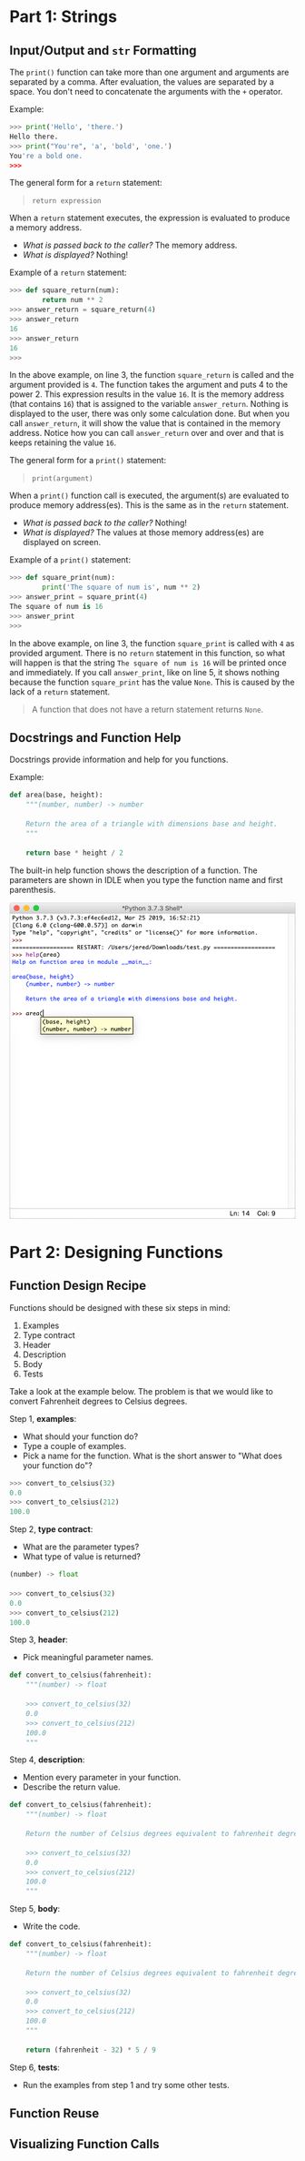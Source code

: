 # Part 1: Strings

## Input/Output and `str` Formatting

The `print()` function can take more than one argument and arguments are separated by a comma. After evaluation, the values are separated by a space. You don't need to concatenate the arguments with the `+` operator.

Example:

```python
>>> print('Hello', 'there.')
Hello there.
>>> print("You're", 'a', 'bold', 'one.')
You're a bold one.
>>>
```

The general form for a `return` statement:

> `return expression`

When a `return` statement executes, the expression is evaluated to produce a memory address. 

- *What is passed back to the caller?* The memory address.
- *What is displayed?* Nothing!

Example of a `return` statement:

```python
>>> def square_return(num):
        return num ** 2
>>> answer_return = square_return(4)
>>> answer_return
16
>>> answer_return
16
>>>
```

In the above example, on line 3, the function `square_return` is called and the argument provided is `4`. The function takes the argument and puts 4 to the power 2. This expression results in the value `16`. It is the memory address (that contains `16`) that is assigned to the variable `answer_return`. Nothing is displayed to the user, there was only some calculation done. But when you call `answer_return`, it will show the value that is contained in the memory address. Notice how you can call `answer_return` over and over and that is keeps retaining the value `16`.

The general form for a `print()` statement:

> `print(argument)`

When a `print()` function call is executed, the argument(s) are evaluated to produce memory address(es). This is the same as in the `return` statement.

- *What is passed back to the caller?* Nothing!
- *What is displayed?* The values at those memory address(es) are displayed on screen.

Example of a `print()` statement:

```python
>>> def square_print(num):
        print('The square of num is', num ** 2)
>>> answer_print = square_print(4)
The square of num is 16
>>> answer_print
>>> 
```

In the above example, on line 3, the function `square_print` is called with `4` as provided argument. There is no `return` statement in this function, so what will happen is that the string `The square of num is 16` will be printed once and immediately. If you call `answer_print`, like on line 5, it shows nothing because the function `square_print` has the value `None`. This is caused by the lack of a `return` statement.

> A function that does not have a return statement returns `None`.

## Docstrings and Function Help

Docstrings provide information and help for you functions.

Example:

```python
def area(base, height):
    """(number, number) -> number
    
    Return the area of a triangle with dimensions base and height.
    """
    
    return base * height / 2
```

The built-in help function shows the description of a function. The parameters are shown in IDLE when you type the function name and first parenthesis.

!["Example of help function in IDLE."](function_description.png "Example of help function in IDLE")

# Part 2: Designing Functions

## Function Design Recipe

Functions should be designed with these six steps in mind:

1. Examples
2. Type contract
3. Header
4. Description
5. Body
6. Tests

Take a look at the example below. The problem is that we would like to convert Fahrenheit degrees to Celsius degrees.

Step 1, **examples**:

- What should your function do?
- Type a couple of examples.
- Pick a name for the function. What is the short answer to "What does your function do"?

```python
>>> convert_to_celsius(32)
0.0
>>> convert_to_celsius(212)
100.0
```

Step 2, **type contract**:

- What are the parameter types?
- What type of value is returned?

```python
(number) -> float

>>> convert_to_celsius(32)
0.0
>>> convert_to_celsius(212)
100.0
```

Step 3, **header**:

- Pick meaningful parameter names.

```python
def convert_to_celsius(fahrenheit):
    """(number) -> float

    >>> convert_to_celsius(32)
    0.0
    >>> convert_to_celsius(212)
    100.0
    """
```

Step 4, **description**:

- Mention every parameter in your function.
- Describe the return value.

```python
def convert_to_celsius(fahrenheit):
    """(number) -> float

    Return the number of Celsius degrees equivalent to fahrenheit degrees.

    >>> convert_to_celsius(32)
    0.0
    >>> convert_to_celsius(212)
    100.0
    """
```

Step 5, **body**:

- Write the code.

```python
def convert_to_celsius(fahrenheit):
    """(number) -> float

    Return the number of Celsius degrees equivalent to fahrenheit degrees.

    >>> convert_to_celsius(32)
    0.0
    >>> convert_to_celsius(212)
    100.0
    """
    
    return (fahrenheit - 32) * 5 / 9
```

Step 6, **tests**:

- Run the examples from step 1 and try some other tests.

## Function Reuse

## Visualizing Function Calls